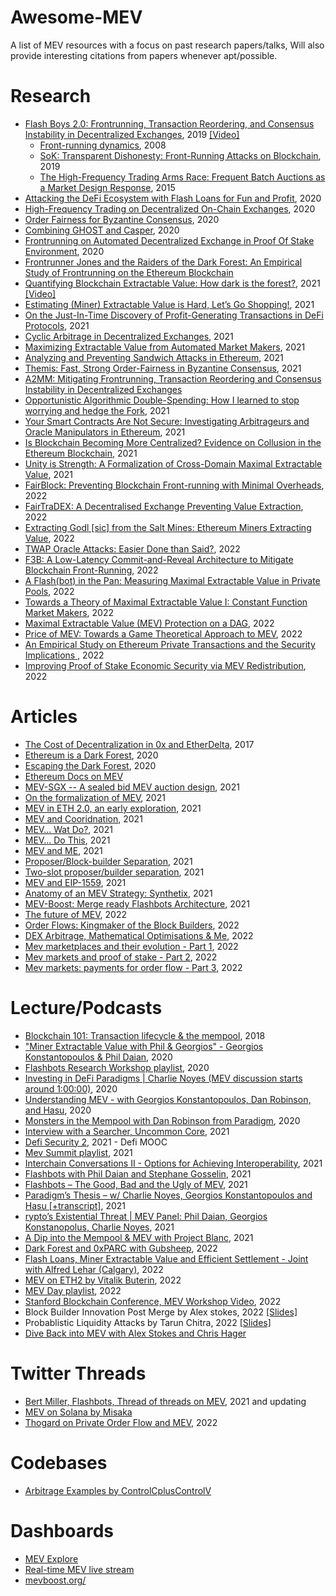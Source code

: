 # Awesome-MEV
A list of MEV resources with a focus on past research papers/talks, Will also provide interesting citations from papers whenever apt/possible.


# Research 

- [Flash Boys 2.0: Frontrunning, Transaction Reordering, and Consensus Instability in Decentralized Exchanges](https://arxiv.org/abs/1904.05234), 2019 [[Video]](https://www.youtube.com/watch?v=vR1v7AQ8i3k)
    - [Front-running dynamics](https://www.sciencedirect.com/science/article/abs/pii/S0022053107000798?via%3Dihub), 2008
    - [SoK: Transparent Dishonesty: Front-Running Attacks on Blockchain](https://papers.ssrn.com/sol3/papers.cfm?abstract_id=3369236), 2019
    - [The High-Frequency Trading Arms Race: Frequent Batch Auctions as a Market Design Response](https://papers.ssrn.com/sol3/papers.cfm?abstract_id=2388265), 2015
- [Attacking the DeFi Ecosystem with Flash Loans for Fun and Profit](https://arxiv.org/pdf/2003.03810.pdf), 2020
- [High-Frequency Trading on Decentralized On-Chain Exchanges](https://arxiv.org/abs/2009.14021), 2020
- [Order Fairness for Byzantine Consensus](https://link.springer.com/chapter/10.1007/978-3-030-56877-1_16), 2020
- [Combining GHOST and Casper](https://arxiv.org/abs/2003.03052), 2020
- [Frontrunning on Automated Decentralized Exchange in Proof Of Stake Environment](https://eprint.iacr.org/2020/1206), 2020
- [Frontrunner Jones and the Raiders of the Dark Forest: An Empirical Study of Frontrunning on the Ethereum Blockchain](https://arxiv.org/pdf/2102.03347.pdf)
- [Quantifying Blockchain Extractable Value: How dark is the forest?](https://arxiv.org/pdf/2101.05511.pdf), 2021 [[Video]](https://www.youtube.com/watch?v=5lop03OWhzU)
- [Estimating (Miner) Extractable Value is Hard, Let’s Go Shopping!](https://eprint.iacr.org/2021/1231), 2021
- [On the Just-In-Time Discovery of Profit-Generating Transactions in DeFi Protocols](https://arxiv.org/pdf/2103.02228.pdf), 2021
- [Cyclic Arbitrage in Decentralized Exchanges](https://dl.acm.org/doi/10.1145/3487553.3524201), 2021
- [Maximizing Extractable Value from Automated Market Makers](https://arxiv.org/pdf/2106.01870.pdf), 2021
- [Analyzing and Preventing Sandwich Attacks in Ethereum](https://pub.tik.ee.ethz.ch/students/2021-FS/BA-2021-07.pdf), 2021
- [Themis: Fast, Strong Order-Fairness in Byzantine Consensus](https://eprint.iacr.org/2021/1465.pdf), 2021
- [A2MM: Mitigating Frontrunning, Transaction Reordering and Consensus Instability in Decentralized Exchanges](https://arxiv.org/pdf/2106.07371.pdf)
- [Opportunistic Algorithmic Double-Spending: How I learned to stop worrying and hedge the Fork](https://eprint.iacr.org/2021/1182), 2021
- [Your Smart Contracts Are Not Secure: Investigating Arbitrageurs and Oracle Manipulators in Ethereum](https://dl.acm.org/doi/10.1145/3474374.3486916), 2021
- [Is Blockchain Becoming More Centralized? Evidence on Collusion in the Ethereum Blockchain](https://papers.ssrn.com/sol3/papers.cfm?abstract_id=3940678), 2021
- [Unity is Strength: A Formalization of Cross-Domain Maximal Extractable Value](https://arxiv.org/pdf/2112.01472.pdf), 2021
- [FairBlock: Preventing Blockchain Front-running with Minimal Overheads](https://eprint.iacr.org/2022/1066.pdf), 2022
- [FairTraDEX: A Decentralised Exchange Preventing Value Extraction](https://eprint.iacr.org/2022/155), 2022
- [Extracting Godl [sic] from the Salt Mines: Ethereum Miners Extracting Value](https://arxiv.org/pdf/2203.15930.pdf), 2022
- [TWAP Oracle Attacks: Easier Done than Said?](https://eprint.iacr.org/2022/445.pdf), 2022
- [F3B: A Low-Latency Commit-and-Reveal Architecture to Mitigate Blockchain Front-Running](https://arxiv.org/pdf/2205.08529.pdf), 2022
- [A Flash(bot) in the Pan: Measuring Maximal Extractable Value in Private Pools](https://arxiv.org/abs/2206.04185), 2022
- [Towards a Theory of Maximal Extractable Value I: Constant Function Market Makers](https://arxiv.org/abs/2207.11835), 2022
- [Maximal Extractable Value (MEV) Protection on a DAG](https://arxiv.org/abs/2208.00940), 2022
- [Price of MEV: Towards a Game Theoretical Approach to MEV](https://arxiv.org/abs/2208.13464), 2022
- [An Empirical Study on Ethereum Private Transactions and the Security Implications ](https://arxiv.org/abs/2208.02858), 2022
- [Improving Proof of Stake Economic Security via MEV
Redistribution](http://people.eecs.berkeley.edu/~ksk/files/MEV_Redistribution.pdf), 2022


# Articles 
- [The Cost of Decentralization in 0x and EtherDelta](https://hackingdistributed.com/2017/08/13/cost-of-decent/), 2017
- [Ethereum is a Dark Forest](https://www.paradigm.xyz/2020/08/ethereum-is-a-dark-forest), 2020
- [Escaping the Dark Forest](https://www.paradigm.xyz/2020/09/escaping-the-dark-forest), 2020
- [Ethereum Docs on MEV](https://ethereum.org/en/developers/docs/mev/)
- [MEV-SGX -- A sealed bid MEV auction design](https://writings.flashbots.net/research/mev-sgx), 2021
- [On the formalization of MEV](https://writings.flashbots.net/research/formalization-mev), 2021
- [MEV in ETH 2.0, an early exploration](https://writings.flashbots.net/research/mev-eth2), 2021
- [MEV and Cooridnation](https://noma.substack.com/p/mev-and-coordination), 2021
- [MEV... Wat Do?](https://pdaian.com/blog/mev-wat-do/), 2021
- [MEV... Do This](https://pmcgoohan.medium.com/mev-do-this-beb2754bca63), 2021
- [MEV and ME](https://research.paradigm.xyz/MEV), 2021
- [Proposer/Block-builder Separation](https://ethresear.ch/t/proposer-block-builder-separation-friendly-fee-market-designs/9725), 2021
- [Two-slot proposer/builder separation](https://ethresear.ch/t/two-slot-proposer-builder-separation/10980), 2021
- [MEV and EIP-1559](https://hackmd.io/@flashbots/MEV-1559), 2021
- [Anatomy of an MEV Strategy: Synthetix](https://bertcmiller.com/2021/09/05/mev-synthetix.html), 2021
- [MEV-Boost: Merge ready Flashbots Architecture](https://ethresear.ch/t/mev-boost-merge-ready-flashbots-architecture/11177), 2021
- [The future of MEV](https://fbifemboy.substack.com/p/the-future-of-maximal-extractable), 2022
- [Order Flows: Kingmaker of the Block Builders](https://noxx.substack.com/p/order-flows-kingmaker-of-the-block), 2022
- [DEX Arbitrage, Mathematical Optimisations & Me](https://noxx.substack.com/p/dex-arbitrage-mathematical-optimisations), 2022
- [Mev marketplaces and their evolution - Part 1](https://mirror.xyz/0xshittrader.eth/WiV8DM3I6abNMVsXf-DqioYb2NglnfjmM-zSsw2ruG8), 2022
- [Mev markets and proof of stake - Part 2](https://mirror.xyz/0xshittrader.eth/c6J_PCK87K3joTWmLEtG6qVN6BFXLBZxQniReYSEjLI), 2022
- [Mev markets: payments for order flow - Part 3](https://mirror.xyz/0xshittrader.eth/f2VSuoZ91vAbCv82MtWM-Gosyf_DeUXfPlDx3EYV3RM), 2022

# Lecture/Podcasts
- [Blockchain 101: Transaction lifecycle & the mempool](https://www.zeroknowledge.fm/44), 2018
- ["Miner Extractable Value with Phil & Georgios" - Georgios Konstantopoulos & Phil Daian](https://www.youtube.com/watch?v=tv0CkmcoGkM), 2020
- [Flashbots Research Workshop playlist](https://www.youtube.com/watch?v=KDpdktixG5w&list=PLRHMe0bxkuelLKy7oN409xqG_adEjYtxB), 2020
- [Investing in DeFi Paradigms | Charlie Noyes (MEV discussion starts around 1:00:00)](http://podcast.banklesshq.com/26-eth-has-to-be-money-charlie-noyes), 2020
- [Understanding MEV - with Georgios Konstantopoulos, Dan Robinson, and Hasu](https://anchor.fm/uncommoncore/episodes/Understanding-MEV---with-Georgios-Konstantopoulos--Dan-Robinson--and-Hasu-ejtp3j), 2020
- [Monsters in the Mempool with Dan Robinson from Paradigm](https://www.zeroknowledge.fm/153), 2020
- [Interview with a Searcher, Uncommon Core](https://www.youtube.com/watch?v=6jfSlDvH77k), 2021
- [Defi Security 2](https://www.youtube.com/watch?v=GIHa2GQJY1k), 2021 - Defi MOOC
- [Mev Summit playlist](https://www.youtube.com/watch?v=ZfkzLlcb4kw&list=PLRHMe0bxkuelaa4Crh8sSrWNP1BHfPpqY), 2021
- [Interchain Conversations II - Options for Achieving Interoperability](https://www.youtube.com/watch?v=QdnQUIPeIzY), 2021
- [Flashbots with Phil Daian and Stephane Gosselin](https://www.zeroknowledge.fm/168), 2021
- [Flashbots – The Good, Bad and the Ugly of MEV](https://epicenter.tv/episodes/389/), 2021
- [Paradigm’s Thesis – w/ Charlie Noyes, Georgios Konstantopoulos and Hasu [+transcript]](https://uncommoncore.co/25-episode-charlie-noyes-georgios-konstantopoulos-and-hasu/), 2021
- [rypto’s Existential Threat | MEV Panel: Phil Daian, Georgios Konstanopolus, Charlie Noyes](http://podcast.banklesshq.com/66-cryptos-existential-threat-mev-panel-phil-daian-georgios-konstanopolus-charlie-noyes), 2021
- [A Dip into the Mempool & MEV with Project Blanc](https://zeroknowledge.fm/216-2/), 2021
- [Dark Forest and 0xPARC with Gubsheep](https://zeroknowledge.fm/226-2/), 2022
- [Flash Loans, Miner Extractable Value and Efficient Settlement - Joint with Alfred Lehar (Calgary)](https://www.youtube.com/watch?v=0fHgAAKR9u8), 2022
- [MEV on ETH2 by Vitalik Buterin](https://www.youtube.com/watch?v=OD54WfVuDWw), 2022
- [MEV Day playlist](https://www.youtube.com/watch?v=vhxIjEnhutw&list=PLRHMe0bxkuel3w3C7P_WVvp9ShLi3HKRI), 2022
- [Stanford Blockchain Conference, MEV Workshop Video](https://www.youtube.com/watch?v=5JmER64a0Xk), 2022
- Block Builder Innovation Post Merge by Alex stokes, 2022 [[Slides]](https://docs.google.com/presentation/d/1gU3sBviud5WKrbytAnKa8gijVG_uC8weJ8KXfy6u30U/edit#slide=id.p)
- Probablistic Liquidity Attacks by Tarun Chitra, 2022 [[Slides]](https://drive.google.com/file/d/1kCsmC52Jbhj8bpQMMo3-Z92P6L5E5hxl/view)
- [Dive Back into MEV with Alex Stokes and Chris Hager](https://zeroknowledge.fm/243-2/)

# Twitter Threads
- [Bert Miller, Flashbots, Thread of threads on MEV](https://twitter.com/bertcmiller/status/1402665992422047747), 2021 and updating
- [MEV on Solana by Misaka](https://twitter.com/0xmisaka/status/1506318206281170964?s=20&t=oyP3aDxxL20dGcwdmmUelQ)
- [Thogard on Private Order Flow and MEV](https://twitter.com/ThogardPvP/status/1565966198063345664?s=20&t=LP7_yqy5JGXMij-fGhrFGQ), 2022


# Codebases
- [Arbitrage Examples by ControlCplusControlV](https://github.com/ControlCplusControlV/Arbitrage-Example)

# Dashboards
- [MEV Explore](https://explore.flashbots.net/)
- [Real-time MEV live stream](https://eigenphi.io/ethereum/txr)
- [mevboost.org/](https://www.mevboost.org/)

